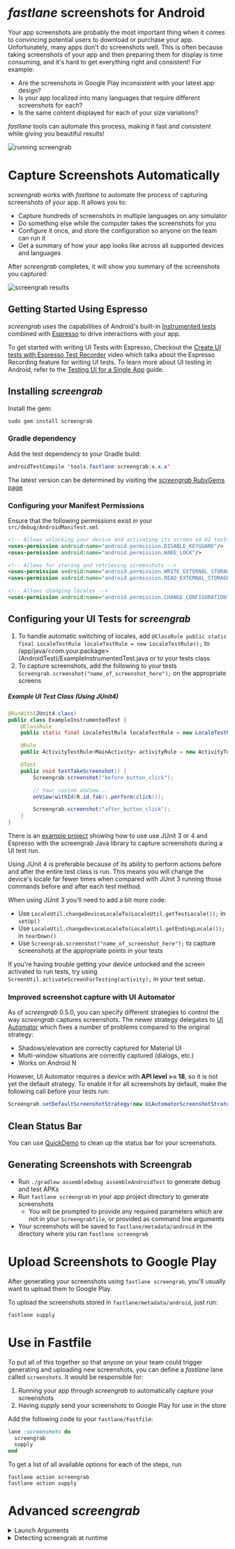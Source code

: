 # _fastlane_ screenshots for Android

Your app screenshots are probably the most important thing when it comes to convincing potential users to download or purchase your app. Unfortunately, many apps don't do screenshots well. This is often because taking screenshots of your app and then preparing them for display is time consuming, and it's hard to get everything right and consistent! For example:

- Are the screenshots in Google Play inconsistent with your latest app design?
- Is your app localized into many languages that require different screenshots for each?
- Is the same content displayed for each of your size variations?

_fastlane_ tools can automate this process, making it fast and consistent while giving you beautiful results!

![running screengrab](/img/getting-started/android/running-screengrab.gif)

# Capture Screenshots Automatically

_screengrab_ works with _fastlane_ to automate the process of capturing screenshots of your app. It allows you to:

- Capture hundreds of screenshots in multiple languages on any simulator
- Do something else while the computer takes the screenshots for you
- Configure it once, and store the configuration so anyone on the team can run it
- Get a summary of how your app looks like across all supported devices and languages

After _screengrab_ completes, it will show you summary of the screenshots you captured:

![screengrab results](/img/getting-started/android/screengrab-results.png)

## Getting Started Using Espresso

_screengrab_ uses the capabilities of Android's built-in [Instrumented tests](https://developer.android.com/training/testing/unit-testing/instrumented-unit-tests.html) combined with [Espresso](https://developer.android.com/topic/libraries/testing-support-library/index.html#Espresso) to drive interactions with your app. 

To get started with writing UI Tests with Espresso, Checkout the [Create UI tests with Espresso Test Recorder](https://www.youtube.com/watch?v=JRkDVvB106k) video which talks about the Espresso Recording feature for writing UI tests. To learn more about UI testing in Android, refer to the [Testing UI for a Single App](http://developer.android.com/training/testing/ui-testing/espresso-testing.html) guide.

## Installing _screengrab_

Install the gem:

```
sudo gem install screengrab
```

### Gradle dependency

Add the test dependency to your Gradle build:

```java
androidTestCompile 'tools.fastlane:screengrab:x.x.x'
```

The latest version can be determined by visiting the [_screengrab_ RubyGems page](https://rubygems.org/gems/screengrab)

### Configuring your Manifest Permissions
Ensure that the following permissions exist in your `src/debug/AndroidManifest.xml`

```xml
<!-- Allows unlocking your device and activating its screen so UI tests can succeed -->
<uses-permission android:name="android.permission.DISABLE_KEYGUARD"/>
<uses-permission android:name="android.permission.WAKE_LOCK"/>

<!-- Allows for storing and retrieving screenshots -->
<uses-permission android:name="android.permission.WRITE_EXTERNAL_STORAGE" />
<uses-permission android:name="android.permission.READ_EXTERNAL_STORAGE" />

<!-- Allows changing locales -->
<uses-permission android:name="android.permission.CHANGE_CONFIGURATION" />
```

## Configuring your UI Tests for _screengrab_

1. To handle automatic switching of locales, add `@ClassRule public static final LocaleTestRule localeTestRule = new LocaleTestRule();` to /app/java/<com.your.package>(AndroidTest)/ExampleInstrumentedTest.java or to your tests class 
2. To capture screenshots, add the following to your tests `Screengrab.screenshot("name_of_screenshot_here");` on the appropriate screens

##### Example UI Test Class (Using JUnit4)
```java
@RunWith(JUnit4.class)
public class ExampleInstrumentedTest {
    @ClassRule
    public static final LocaleTestRule localeTestRule = new LocaleTestRule();

    @Rule
    public ActivityTestRule<MainActivity> activityRule = new ActivityTestRule<>(MainActivity.class);

    @Test
    public void testTakeScreenshot() {
        Screengrab.screenshot("before_button_click");

        // Your custom onView...
        onView(withId(R.id.fab)).perform(click());

        Screengrab.screenshot("after_button_click");
    }
}

```
There is an [example project](https://github.com/fastlane/fastlane/tree/master/screengrab/example/src/androidTest/java/tools/fastlane/localetester) showing how to use use JUnit 3 or 4 and Espresso with the screengrab Java library to capture screenshots during a UI test run.

Using JUnit 4 is preferable because of its ability to perform actions before and after the entire test class is run. This means you will change the device's locale far fewer times when compared with JUnit 3 running those commands before and after each test method.

When using JUnit 3 you'll need to add a bit more code:

- Use `LocaleUtil.changeDeviceLocaleTo(LocaleUtil.getTestLocale());` in `setUp()`
- Use `LocaleUtil.changeDeviceLocaleTo(LocaleUtil.getEndingLocale());` in `tearDown()`
- Use `Screengrab.screenshot("name_of_screenshot_here");` to capture screenshots at the appropriate points in your tests

If you're having trouble getting your device unlocked and the screen activated to run tests, try using `ScreenUtil.activateScreenForTesting(activity);` in your test setup.

### Improved screenshot capture with UI Automator

As of _screengrab_ 0.5.0, you can specify different strategies to control the way _screengrab_ captures screenshots. The newer strategy delegates to [UI Automator](https://developer.android.com/topic/libraries/testing-support-library/index.html#UIAutomator) which fixes a number of problems compared to the original strategy:

* Shadows/elevation are correctly captured for Material UI
* Multi-window situations are correctly captured (dialogs, etc.)
* Works on Android N

However, UI Automator requires a device with **API level >= 18**, so it is not yet the default strategy. To enable it for all screenshots by default, make the following call before your tests run:

```java
Screengrab.setDefaultScreenshotStrategy(new UiAutomatorScreenshotStrategy());
```

## Clean Status Bar

You can use [QuickDemo](https://github.com/PSPDFKit-labs/QuickDemo) to clean up the status bar for your screenshots.


## Generating Screenshots with Screengrab

- Run `./gradlew assembleDebug assembleAndroidTest` to generate debug and test APKs
- Run `fastlane screengrab` in your app project directory to generate screenshots
    - You will be prompted to provide any required parameters which are not in your `Screengrabfile`, or provided as command line arguments
- Your screenshots will be saved to `fastlane/metadata/android` in the directory where you ran `fastlane screengrab`


# Upload Screenshots to Google Play

After generating your screenshots using `fastlane screengrab`, you'll usually want to upload them to Google Play.

To upload the screenshots stored in `fastlane/metadata/android`, just run:

```no-highlight
fastlane supply
```

# Use in Fastfile

To put all of this together so that anyone on your team could trigger generating and uploading new screenshots, you can define a _fastlane_ lane called `screenshots`. It would be responsible for:

1. Running your app through _screengrab_ to automatically capture your screenshots
1. Having _supply_ send your screenshots to Google Play for use in the store

Add the following code to your `fastlane/Fastfile`:

```ruby
lane :screenshots do
  screengrab
  supply
end
```

To get a list of all available options for each of the steps, run

```no-highlight
fastlane action screengrab
fastlane action supply
```

# Advanced _screengrab_

<details>
<summary>Launch Arguments</summary>

You can provide additional arguments to your testcases on launch. These strings will be available in your tests through `InstrumentationRegistry.getArguments()`.

```ruby
launch_arguments([
  "username hjanuschka",
  "build_number 201"
])
```

```java
Bundle extras = InstrumentationRegistry.getArguments();
String peerID = null;
if (extras != null) {
  if (extras.containsKey("username")) {
    username = extras.getString("username");
    System.out.println("Username: " + username);
  } else {
    System.out.println("No username in extras");
  }
} else {
  System.out.println("No extras");
}
```
</details>

<details>
<summary>Detecting screengrab at runtime</summary>

For some apps, it is helpful to know when _screengrab_ is running so that you can display specific data for your screenshots. For iOS fastlane users, this is much like "FASTLANE_SNAPSHOT". In order to do this, you'll need to have at least two product flavors of your app.

Add two product flavors to the app-level build.gradle file:
```
android {
...
    flavorDimensions "mode"
    productFlavors {
        screengrab {
            dimension "mode"
        }
        regular {
            dimension "mode"
        }
    }
...
}
```

Check for the existence of that flavor (i.e screengrab) in your app code as follows in order to use mock data or customize data for screenshots:
```
if (BuildConfig.FLAVOR == "screengrab") {
    System.out.println("screengrab is running!")
}
```

When running _screengrab_, do the following to build the flavor you want as well as the test apk. Note that you use "assembleFlavor_name" where Flavor_name is the flavor name, capitalized (i.e. Screengrab).
```
./gradlew assembleScreengrab assembleAndroidTest
```

Run _screengrab_:
```
fastlane screengrab
```
_screengrab_ will ask you to select the debug and test apps (which you can then add to your Screengrabfile to skip this step later).

The debug apk should be somewhere like this:

`app/build/outputs/apk/screengrab/debug/app-screengrab-debug.apk`

The test apk should be somewhere like this:

`app/build/outputs/apk/androidTest/screengrab/debug/app-screengrab-debug-androidTest.apk`

Sit back and enjoy your new screenshots!

Note: while this could also be done by creating a new build variant (i.e. debug, release and creating a new one called screengrab), [Android only allows one build type to be tested](http://tools.android.com/tech-docs/new-build-system/user-guide#TOC-Testing) which defaults to debug. That's why we use product flavors.

</details>

